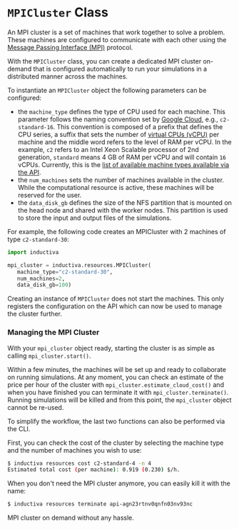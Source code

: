 # `MPICluster` Class

An MPI cluster is a set of machines that work together to solve a problem. These
machines are configured to communicate with each other using the [Message Passing
Interface (MPI)](https://en.wikipedia.org/wiki/Message_Passing_Interface) protocol.

With the `MPICluster` class, you can create a dedicated MPI cluster on-demand that
is configured automatically to run your simulations in a distributed manner across
the machines.

To instantiate an `MPICluster` object the following parameters can be configured:
- the `machine_type` defines the type of CPU used for each machine. This parameter
follows the naming convention set by [Google Cloud](https://cloud.google.com/compute/docs/machine-types),
e.g., `c2-standard-16`. This convention is composed of a prefix that defines the
CPU series, a suffix that sets the number of [virtual CPUs (vCPU)](https://cloud.google.com/compute/docs/cpu-platforms)
per machine and the middle word refers to the level of RAM per vCPU. In the example,
`c2` refers to an Intel Xeon Scalable processor of 2nd generation, `standard`
means 4 GB of RAM per vCPU and will contain `16` vCPUs.
Currently, this is the [list of available machine types available via the API](../introduction/infrastructure.md).
- the `num_machines` sets the number of machines available in the cluster. While the computational resource is active, these machines will be reserved
for the user.
- the `data_disk_gb` defines the size of the NFS partition that is mounted on
the head node and shared with the worker nodes. This partition is used to store
the input and output files of the simulations.

For example, the following code creates an MPICluster with 2 machines of type
`c2-standard-30`:

```python
import inductiva

mpi_cluster = inductiva.resources.MPICluster(
   machine_type="c2-standard-30",
   num_machines=2,
   data_disk_gb=100)
```

Creating an instance of `MPICluster` does not start the machines. This only registers
the configuration on the API which can now be used to manage the cluster further.

### Managing the MPI Cluster

With your `mpi_cluster` object ready, starting the cluster is as simple as calling `mpi_cluster.start()`.

Within a few minutes, the machines will be set up and ready to collaborate on running simulations. At any moment, you can check an estimate of the price per
hour of the cluster with `mpi_cluster.estimate_cloud_cost()` and when you have finished
you can terminate it with `mpi_cluster.terminate()`. Running simulations will be killed and from this point, the `mpi_cluster` object cannot be re-used.

To simplify the workflow, the last two functions can also be performed via the CLI.

First, you can check the cost of the cluster by selecting the machine type and the number of machines you wish to use:

```bash
$ inductiva resources cost c2-standard-4 -n 4
Estimated total cost (per machine): 0.919 (0.230) $/h.
```

When you don't need the MPI cluster anymore, you can easily kill it with the name:

```bash
$ inductiva resources terminate api-agn23rtnv0qnfn03nv93nc
```

MPI cluster on demand without any hassle.
